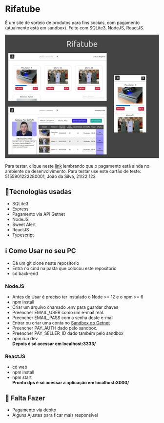 
<h1>Rifatube</h1>

<p>É um site de sorteio de produtos para fins sociais, com pagamento
(atualmente está em sandbox). Feito com SQLite3, NodeJS, ReactJS.</p>

<img src="https://github.com/franwanderley/rifatube/blob/master/Rifatube.jpg?raw=true" alt="rifatube">

<p>Para testar, clique neste <a href="https://rifatube.herokuapp.com/">link</a>
    lembrando que o pagamento está ainda no ambiente de desenvolvimento.
    Para testar use este cartão de teste: 5155901222280001, João da Silva, 21/22 123</p>

<h2> <g-emoji class="g-emoji" alias="rocket" fallback-src="https://github.githubassets.com/images/icons/emoji/unicode/1f680.png">🚀</g-emoji>Tecnologias usadas </h2> 
<ul>
    <li>SQLite3</li>
    <li>Express</li>
    <li>Pagamento via API Getnet</li>
    <li>NodeJS</li>
    <li>Sweet Alert</li>
    <li>ReactJS</li>
    <li>Typescript</li>
</ul>


<h2> <g-emoji class="g-emoji" alias="information_source" fallback-src="https://github.githubassets.com/images/icons/emoji/unicode/2139.png">ℹ️</g-emoji> Como Usar no seu PC</h2>
<ul>
    <li>Dá um git clone neste repositorio</li>
    <li>Entra no cmd na pasta que colocou este repositorio</li>
    <li>cd back-end</li>
</ul>

<h3>NodeJS</h3>
<ul>
    <li> Antes de Usar é preciso ter instalado o Node >= 12 e o npm >= 6</li>
    <li> npm install</li>
    <li> Criar um arquivo chamado .env para guardar chaves</li>
    <li> Preencher EMAIL_USER como um e-mail real.</li>
    <li> Preencher EMAIL_PASS com a senha deste e-mail</li>
    <li>Entrar ou criar uma conta no <a href="http://developers.getnet.com.br/login" alt="Sandbox do Getnet">Sandbox do Getnet</a></li>
    <li> Preencher PAY_AUTH dado pelo sandbox.</li>
    <li>Preencher PAY_SELLER_ID dado também pelo sandbox</li>
    <li>npm run dev</li>
    <strong>Depois é só acessar em localhost:3333/</strong>
</ul>

 <h3>ReactJS</h3> 
 <ul>
     <li>cd web</li>
     <li>npm install</li>
     <li>npm start</li>
     <strong>Pronto dps é só acessar a aplicaçâo em localhost:3000/</strong>
 </ul>


<h2> <g-emoji class="g-emoji" alias="memo" fallback-src="https://github.githubassets.com/images/icons/emoji/unicode/1f4dd.png">📝</g-emoji> Falta Fazer</h2>
<ul>
    <li>Pagamento via debito</li>
    <li>Alguns Ajustes para ficar mais responsivel</li>
</ul>
